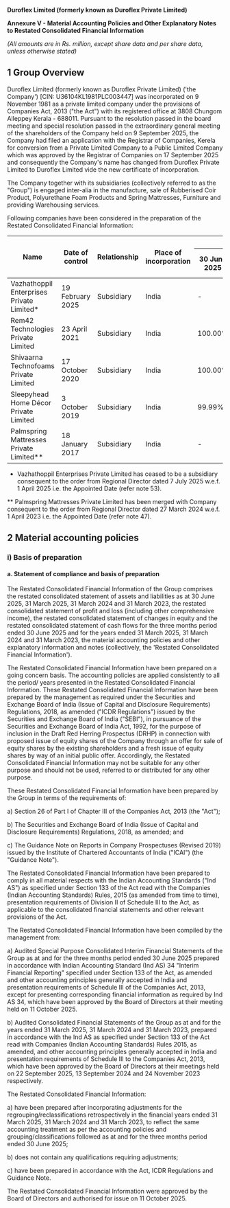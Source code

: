 **Duroflex Limited (formerly known as Duroflex Private Limited)**

**Annexure V - Material Accounting Policies and Other Explanatory Notes to Restated Consolidated Financial Information**

*(All amounts are in Rs. million, except share data and per share data, unless otherwise stated)*

## 1 Group Overview

Duroflex Limited (formerly known as Duroflex Private Limited) ('the Company') [CIN: U36104KL1981PLC003447] was incorporated on 9 November 1981 as a private limited company under the provisions of Companies Act, 2013 ("the Act") with its registered office at 3808 Chungom Alleppey Kerala - 688011. Pursuant to the resolution passed in the board meeting and special resolution passed in the extraordinary general meeting of the shareholders of the Company held on 9 September 2025, the Company had filed an application with the Registrar of Companies, Kerela for conversion from a Private Limited Company to a Public Limited Company which was approved by the Registrar of Companies on 17 September 2025 and consequently the Company's name has changed from Duroflex Private Limited to Duroflex Limited vide the new certificate of incorporation.

The Company together with its subsidiaries (collectively referred to as the "Group") is engaged inter-alia in the manufacture, sale of Rubberised Coir Product, Polyurethane Foam Products and Spring Mattresses, Furniture and providing Warehousing services.

Following companies have been considered in the preparation of the Restated Consolidated Financial Information:

<table><thead><tr><th rowspan="2">Name</th><th rowspan="2">Date of control</th><th rowspan="2">Relationship</th><th rowspan="2">Place of incorporation</th><th colspan="4">% of ownership interests</th></tr><tr><th>30 June 2025</th><th>31 March 2025</th><th>31 March 2024</th><th>31 March 2023</th></tr></thead><tbody><tr><td>Vazhathoppil Enterprises Private Limited*</td><td>19 February 2025</td><td>Subsidiary</td><td>India</td><td>-</td><td>100.00%</td><td>-</td><td>-</td></tr><tr><td>Rem42 Technologies Private Limited</td><td>23 April 2021</td><td>Subsidiary</td><td>India</td><td>100.00%</td><td>100.00%</td><td>100.00%</td><td>100.00%</td></tr><tr><td>Shivaarna Technofoams Private Limited</td><td>17 October 2020</td><td>Subsidiary</td><td>India</td><td>100.00%</td><td>100.00%</td><td>100.00%</td><td>100.00%</td></tr><tr><td>Sleepyhead Home Décor Private Limited</td><td>3 October 2019</td><td>Subsidiary</td><td>India</td><td>99.99%</td><td>99.99%</td><td>99.99%</td><td>99.99%</td></tr><tr><td>Palmspring Mattresses Private Limited**</td><td>18 January 2017</td><td>Subsidiary</td><td>India</td><td>-</td><td>-</td><td>-</td><td>99.80%</td></tr></tbody></table>

* Vazhathoppil Enterprises Private Limited has ceased to be a subsidiary consequent to the order from Regional Director dated 7 July 2025 w.e.f. 1 April 2025 i.e. the Appointed Date (refer note 53).

** Palmspring Mattresses Private Limited has been merged with Company consequent to the order from Regional Director dated 27 March 2024 w.e.f. 1 April 2023 i.e. the Appointed Date (refer note 47).

## 2 Material accounting policies

### i) Basis of preparation

#### a. Statement of compliance and basis of preparation

The Restated Consolidated Financial Information of the Group comprises the restated consolidated statement of assets and liabilities as at 30 June 2025, 31 March 2025, 31 March 2024 and 31 March 2023, the restated consolidated statement of profit and loss (including other comprehensive income), the restated consolidated statement of changes in equity and the restated consolidated statement of cash flows for the three months period ended 30 June 2025 and for the years ended 31 March 2025, 31 March 2024 and 31 March 2023, the material accounting policies and other explanatory information and notes (collectively, the 'Restated Consolidated Financial Information').

The Restated Consolidated Financial Information have been prepared on a going concern basis. The accounting policies are applied consistently to all the period/ years presented in the Restated Consolidated Financial Information. These Restated Consolidated Financial Information have been prepared by the management as required under the Securities and Exchange Board of India (Issue of Capital and Disclosure Requirements) Regulations, 2018, as amended ("ICDR Regulations") issued by the Securities and Exchange Board of India ("SEBI"), in pursuance of the Securities and Exchange Board of India Act, 1992, for the purpose of inclusion in the Draft Red Herring Prospectus (DRHP) in connection with proposed issue of equity shares of the Company through an offer for sale of equity shares by the existing shareholders and a fresh issue of equity shares by way of an initial public offer. Accordingly, the Restated Consolidated Financial Information may not be suitable for any other purpose and should not be used, referred to or distributed for any other purpose.

These Restated Consolidated Financial Information have been prepared by the Group in terms of the requirements of:

a) Section 26 of Part I of Chapter III of the Companies Act, 2013 (the "Act");

b) The Securities and Exchange Board of India (Issue of Capital and Disclosure Requirements) Regulations, 2018, as amended; and

c) The Guidance Note on Reports in Company Prospectuses (Revised 2019) issued by the Institute of Chartered Accountants of India ("ICAI") (the "Guidance Note").

The Restated Consolidated Financial Information have been prepared to comply in all material respects with the Indian Accounting Standards ("Ind AS") as specified under Section 133 of the Act read with the Companies (Indian Accounting Standards) Rules, 2015 (as amended from time to time), presentation requirements of Division II of Schedule III to the Act, as applicable to the consolidated financial statements and other relevant provisions of the Act.

The Restated Consolidated Financial Information have been compiled by the management from:

a) Audited Special Purpose Consolidated Interim Financial Statements of the Group as at and for the three months period ended 30 June 2025 prepared in accordance with Indian Accounting Standard (Ind AS) 34 "Interim Financial Reporting" specified under Section 133 of the Act, as amended and other accounting principles generally accepted in India and presentation requirements of Schedule III of the Companies Act, 2013, except for presenting corresponding financial information as required by Ind AS 34, which have been approved by the Board of Directors at their meeting held on 11 October 2025.

b) Audited Consolidated Financial Statements of the Group as at and for the years ended 31 March 2025, 31 March 2024 and 31 March 2023, prepared in accordance with the Ind AS as specified under Section 133 of the Act read with Companies (Indian Accounting Standards) Rules 2015, as amended, and other accounting principles generally accepted in India and presentation requirements of Schedule III to the Companies Act, 2013, which have been approved by the Board of Directors at their meetings held on 22 September 2025, 13 September 2024 and 24 November 2023 respectively.

The Restated Consolidated Financial Information:

a) have been prepared after incorporating adjustments for the regrouping/reclassifications retrospectively in the financial years ended 31 March 2025, 31 March 2024 and 31 March 2023, to reflect the same accounting treatment as per the accounting policies and grouping/classifications followed as at and for the three months period ended 30 June 2025;

b) does not contain any qualifications requiring adjustments;

c) have been prepared in accordance with the Act, ICDR Regulations and Guidance Note.

The Restated Consolidated Financial Information were approved by the Board of Directors and authorised for issue on 11 October 2025.